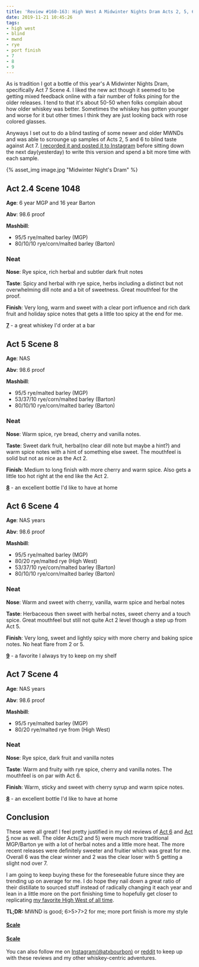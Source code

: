 ```yaml
---
title: 'Review #160-163: High West A Midwinter Nights Dram Acts 2, 5, 6, and 7'
date: 2019-11-21 10:45:26
tags:
- high west
- blind
- mwnd
- rye
- port finish
- 7
- 8
- 9
---
```


As is tradition I got a bottle of this year's A Midwinter Nights Dram, specifically Act 7 Scene 4. I liked the new act though it seemed to be getting mixed feedback online with a fair number of folks pining for the older releases. I tend to that it's about 50-50 when folks complain about how older whiskey was better. Sometimes the whiskey has gotten younger and worse for it but other times I think they are just looking back with rose colored glasses.

Anyways I set out to do a blind tasting of some newer and older MWNDs and was able to scrounge up samples of Acts 2, 5 and 6 to blind taste against Act 7. [I recorded it and posted it to Instagram](https://www.instagram.com/tv/B5GnzAwH1TK/?utm_source=ig_web_copy_link) before sitting down the next day(yesterday) to write this version and spend a bit more time with each sample. 

{% asset_img image.jpg "Midwinter Night's Dram" %}

## Act 2.4 Scene 1048

**Age**: 6 year MGP and 16 year Barton

**Abv**: 98.6 proof

**Mashbill**: 

* 95/5 rye/malted barley (MGP)
* 80/10/10 rye/corn/malted barley (Barton)

### Neat
**Nose**: Rye spice, rich herbal and subtler dark fruit notes

**Taste**: Spicy and herbal with rye spice, herbs including a distinct but not overwhelming dill note and a bit of sweetness. Great mouthfeel for the proof.

**Finish**: Very long, warm and sweet with a clear port influence and rich dark fruit and holiday spice notes that gets a little too spicy at the end for me.

[**7**](https://atxbourbon.com/tags/7/) - a great whiskey I'd order at a bar

## Act 5 Scene 8

**Age**: NAS

**Abv**: 98.6 proof

**Mashbill**: 

* 95/5 rye/malted barley (MGP)
* 53/37/10 rye/corn/malted barley (Barton)
* 80/10/10 rye/corn/malted barley (Barton)

### Neat
**Nose**: Warm spice, rye bread, cherry and vanilla notes.

**Taste**: Sweet dark fruit, herbal(no clear dill note but maybe a hint?) and warm spice notes with a hint of something else sweet. The mouthfeel is solid but not as nice as the Act 2.

**Finish**: Medium to long finish with more cherry and warm spice. Also gets a little too hot right at the end like the Act 2. 

[**8**](https://atxbourbon.com/tags/8/) - an excellent bottle I'd like to have at home

## Act 6 Scene 4

**Age**: NAS years

**Abv**: 98.6 proof

**Mashbill**: 

* 95/5 rye/malted barley (MGP)
* 80/20 rye/malted rye (High West) 
* 53/37/10 rye/corn/malted barley (Barton)
* 80/10/10 rye/corn/malted barley (Barton) 

### Neat
**Nose**: Warm and sweet with cherry, vanilla, warm spice and herbal notes

**Taste**: Herbaceous then sweet with herbal notes, sweet cherry and a touch spice. Great mouthfeel but still not quite Act 2 level though a step up from Act 5.

**Finish**: Very long, sweet and lightly spicy with more cherry and baking spice notes. No heat flare from 2 or 5.

[**9**](https://atxbourbon.com/tags/9/) - a favorite I always try to keep on my shelf 

## Act 7 Scene 4

**Age**: NAS years

**Abv**: 98.6 proof

**Mashbill**: 

* 95/5 rye/malted barley (MGP)
* 80/20 rye/malted rye from (High West)
 
### Neat
**Nose**: Rye spice, dark fruit and vanilla notes

**Taste**: Warm and fruity with rye spice, cherry and vanilla notes. The mouthfeel is on par with Act 6.

**Finish**: Warm, sticky and sweet with cherry syrup and warm spice notes.

[**8**](https://atxbourbon.com/tags/8/) - an excellent bottle I'd like to have at home

## Conclusion

These were all great! I feel pretty justified in my old reviews of [Act 6](https://atxbourbon.com/2019/01/04/Review-61-High-West-A-Mid-Winter-Night-s-Dram-Act-6-Scene-5/) and [Act 5](https://atxbourbon.com/2018/09/19/Review-16-A-Mid-Winter-Night-s-Dram-Act-5-Scene-3-Mystery-Sample/) now as well. The older Acts(2 and 5) were much more traditional MGP/Barton ye with a lot of herbal notes and a little more heat. The more recent releases were definitely sweeter and fruitier which was great for me. Overall 6 was the clear winner and 2 was the clear loser with 5 getting a slight nod over 7.

I am going to keep buying these for the foreseeable future since they are trending up on average for me.  I do hope they nail down a great ratio of their distillate to sourced stuff instead of radically changing it each year and lean in a little more on the port finishing time to hopefully get closer to replicating [my favorite High West of all time](https://atxbourbon.com/2018/12/31/Review-58-High-West-Rendezvous-Rye-Barrel-Select-Port-Finish-2018/).

**TL;DR:** MWND is good; 6>5>7>2 for me; more port finish is more my style


#### [Scale](http://atxbourbon.com/Scale/)

#### [Scale](https://www.reddit.com/r/atxbourbon/comments/c9zarn/updated_review_scale/)

You can also follow me on [Instagram(@atxbourbon)](https://www.instagram.com/atxbourbon/) or [reddit](https://www.reddit.com/r/atxbourbon/) to keep up with these reviews and my other whiskey-centric adventures.

